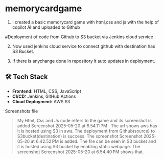 # memorycardgame

1) I created a basic memorycard game with html,css and js with the help of copilot AI and uploaded to Github

#Deployment of code from Github to S3 bucket via Jenkins cloud service

2) Now used jenkins cloud service to connect github with destination has S3 Bucket. 


3) If there is anychange done in repository it auto updates in deployment. 

## 🛠️ Tech Stack  
- **Frontend:** HTML, CSS, JavaScript  
- **CI/CD:** Jenkins, GitHub Actions  
- **Cloud Deployment:** AWS S3  

Screenshots file 

> My Html, Css and Js code refers to the game and its screenshot is added Screenshot 2025-05-20 at 6.54.11 PM . The url shows aws has it is hosted using S3 in aws.
> The deployment from Github(source) to S3bucket(destination) is success. The screenshot Screenshot 2025-05-20 at 6.42.52 PM is added.
> The file can be seen in S3 bucket and it is hosted using S3 bucket by enabling static webpage. The screenshot Screenshot 2025-05-20 at 6.54.40 PM shows that. 


